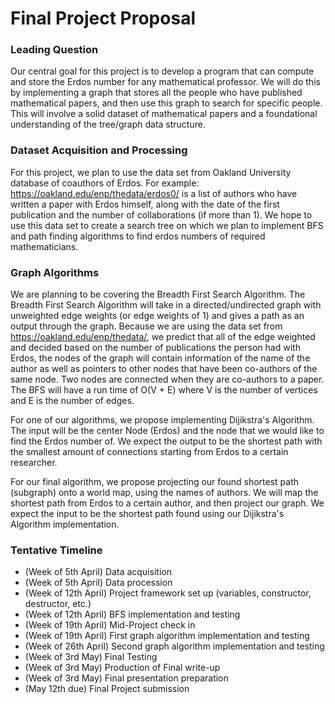 # Final Project Proposal 

### Leading Question
Our central goal for this project is to develop a program that can compute and store the Erdos number for any mathematical professor. We will do this by implementing a graph that stores all the people who have published mathematical papers, and then use this graph to search for specific people. This will involve a solid dataset of mathematical papers and a foundational understanding of the tree/graph data structure.

### Dataset Acquisition and Processing
For this project, we plan to use the data set from Oakland University database of coauthors of Erdos. For example: https://oakland.edu/enp/thedata/erdos0/ is a list of authors who have written a paper with Erdos himself, along with the date of the first publication and the number of collaborations (if more than 1). We hope to use this data set to create a search tree on which we plan to implement  BFS and path finding algorithms to find erdos numbers of required mathematicians.

### Graph Algorithms
We are planning to be covering the Breadth First Search Algorithm. The Breadth First Search Algorithm will take in a directed/undirected graph with unweighted edge weights (or edge weights of 1) and gives a path as an output through the graph. Because we are using the data set from https://oakland.edu/enp/thedata/, we predict that all of the edge weighted and decided based on the number of publications the person had with Erdos, the nodes of the graph will contain information of the name of the author as well as pointers to other nodes that have been co-authors of the same node. Two nodes are connected when they are co-authors to a paper. The BFS will have a run time of O(V + E) where V is the number of vertices and E is the number of edges. 

For one of our algorithms, we propose implementing Dijikstra's Algorithm. The input will be the center Node (Erdos) and the node that we would like to find the Erdos number of. We expect the output to be the shortest path with the smallest amount of connections starting from Erdos to a certain researcher.

For our final algorithm, we propose projecting our found shortest path (subgraph) onto a world map, using the names of authors. We will 
map the shortest path from Erdos to a certain author, and then project our graph. We expect the input to be the shortest path
found using our Dijikstra's Algorithm implementation.


### Tentative Timeline
- (Week of 5th April)    Data acquisition
- (Week of 5th April)    Data procession
- (Week of 12th April)  Project framework set up (variables, constructor, destructor, etc.)
- (Week of 12th April)  BFS implementation and testing
- (Week of 19th April)  Mid-Project check in
- (Week of 19th April)  First graph algorithm implementation and testing
- (Week of 26th April)  Second graph algorithm implementation and testing
- (Week of 3rd May)    Final Testing
- (Week of 3rd May)    Production of Final write-up 
- (Week of 3rd May)    Final presentation preparation
- (May 12th due)          Final Project submission
